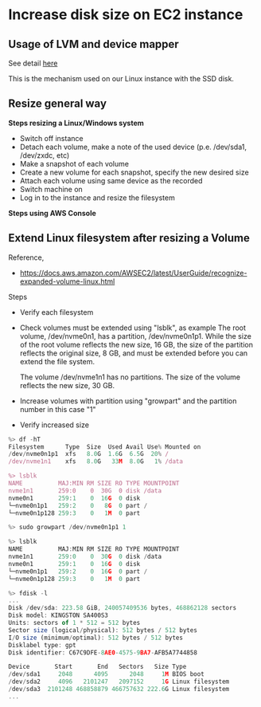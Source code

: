# Increase disk size on EC2 instance

## Usage of LVM and device mapper
See detail [here](./LVM.md)

This is the mechanism used on our Linux instance with the SSD disk.

## Resize general way

**Steps resizing a Linux/Windows system**
- Switch off instance
- Detach each volume, make a note of the used device (p.e. /dev/sda1, /dev/zxdc, etc)
- Make a snapshot of each volume
- Create a new volume for each snapshot, specify the new desired size
- Attach each volume using same device as the recorded
- Switch machine on
- Log in to the instance and resize the filesystem

**Steps using AWS Console**


## Extend Linux filesystem after resizing a Volume

Reference,
- https://docs.aws.amazon.com/AWSEC2/latest/UserGuide/recognize-expanded-volume-linux.html

Steps
- Verify each filesystem
- Check volumes must be extended using "lsblk", as example
  The root volume, /dev/nvme0n1, has a partition, /dev/nvme0n1p1. While the size of the root volume reflects the new size, 16 GB, the size of the partition reflects the original size, 8 GB, and must be extended before you can extend the file system.

  The volume /dev/nvme1n1 has no partitions. The size of the volume reflects the new size, 30 GB.
- Increase volumes with partition using "growpart" and the partition number in this case "1"
- Verify increased size

```js
%> df -hT
Filesystem      Type  Size  Used Avail Use% Mounted on
/dev/nvme0n1p1  xfs   8.0G  1.6G  6.5G  20% /
/dev/nvme1n1    xfs   8.0G   33M  8.0G   1% /data

%> lsblk
NAME          MAJ:MIN RM SIZE RO TYPE MOUNTPOINT
nvme1n1       259:0    0  30G  0 disk /data
nvme0n1       259:1    0  16G  0 disk
└─nvme0n1p1   259:2    0   8G  0 part /
└─nvme0n1p128 259:3    0   1M  0 part

%> sudo growpart /dev/nvme0n1p1 1

%> lsblk
NAME          MAJ:MIN RM SIZE RO TYPE MOUNTPOINT
nvme1n1       259:0    0  30G  0 disk /data
nvme0n1       259:1    0  16G  0 disk
└─nvme0n1p1   259:2    0  16G  0 part /
└─nvme0n1p128 259:3    0   1M  0 part

%> fdisk -l
...
Disk /dev/sda: 223.58 GiB, 240057409536 bytes, 468862128 sectors
Disk model: KINGSTON SA400S3
Units: sectors of 1 * 512 = 512 bytes
Sector size (logical/physical): 512 bytes / 512 bytes
I/O size (minimum/optimal): 512 bytes / 512 bytes
Disklabel type: gpt
Disk identifier: C67C9DFE-8AE0-4575-9BA7-AFB5A7744858

Device       Start       End   Sectors   Size Type
/dev/sda1     2048      4095      2048     1M BIOS boot
/dev/sda2     4096   2101247   2097152     1G Linux filesystem
/dev/sda3  2101248 468858879 466757632 222.6G Linux filesystem
...
```
